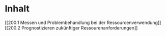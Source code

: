 # Inhalt
[[200.1 Messen und Problembehandlung bei der Ressourcenverwendung]]
[[200.2 Prognostizieren zukünftiger Ressourenanforderungen]]
